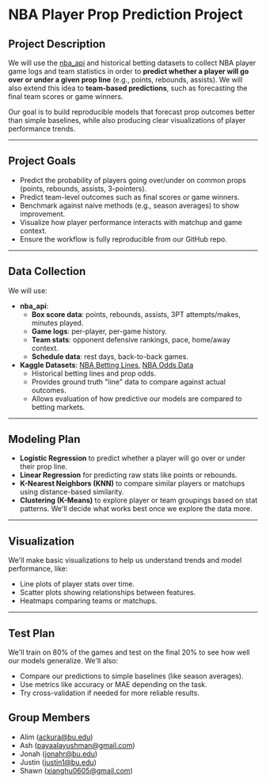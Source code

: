 # NBA Player Prop Prediction Project

## Project Description
We will use the [nba_api](https://github.com/swar/nba_api) and historical betting datasets to collect NBA player game logs and team statistics in order to **predict whether a player will go over or under a given prop line** (e.g., points, rebounds, assists). We will also extend this idea to **team-based predictions**, such as forecasting the final team scores or game winners.

Our goal is to build reproducible models that forecast prop outcomes better than simple baselines, while also producing clear visualizations of player performance trends.

---

## Project Goals
- Predict the probability of players going over/under on common props (points, rebounds, assists, 3-pointers).
- Predict team-level outcomes such as final scores or game winners.
- Benchmark against naive methods (e.g., season averages) to show improvement.
- Visualize how player performance interacts with matchup and game context.
- Ensure the workflow is fully reproducible from our GitHub repo.

---

## Data Collection
We will use:
- **nba_api**:
  - **Box score data**: points, rebounds, assists, 3PT attempts/makes, minutes played.
  - **Game logs**: per-player, per-game history.
  - **Team stats**: opponent defensive rankings, pace, home/away context.
  - **Schedule data**: rest days, back-to-back games.
- **Kaggle Datasets**: [NBA Betting Lines](https://www.kaggle.com/datasets/thedevastator/uncovering-hidden-trends-in-nba-betting-lines-20), [NBA Odds Data](https://www.kaggle.com/datasets/christophertreasure/nba-odds-data)
  - Historical betting lines and prop odds.
  - Provides ground truth "line" data to compare against actual outcomes.
  - Allows evaluation of how predictive our models are compared to betting markets.

---

## Modeling Plan
- **Logistic Regression** to predict whether a player will go over or under their prop line.
- **Linear Regression** for predicting raw stats like points or rebounds.
- **K-Nearest Neighbors (KNN)** to compare similar players or matchups using distance-based similarity.
- **Clustering (K-Means)** to explore player or team groupings based on stat patterns.
We'll decide what works best once we explore the data more.

---

## Visualization
We'll make basic visualizations to help us understand trends and model performance, like:
- Line plots of player stats over time.
- Scatter plots showing relationships between features.
- Heatmaps comparing teams or matchups.

---

## Test Plan
We'll train on 80% of the games and test on the final 20% to see how well our models generalize. We'll also:
- Compare our predictions to simple baselines (like season averages).
- Use metrics like accuracy or MAE depending on the task.
- Try cross-validation if needed for more reliable results.

## Group Members
- Alim (ackura@bu.edu)
- Ash (payaalayushman@gmail.com)
- Jonah (jonahr@bu.edu)
- Justin (justin1@bu.edu)
- Shawn (xianghu0605@gmail.com)
